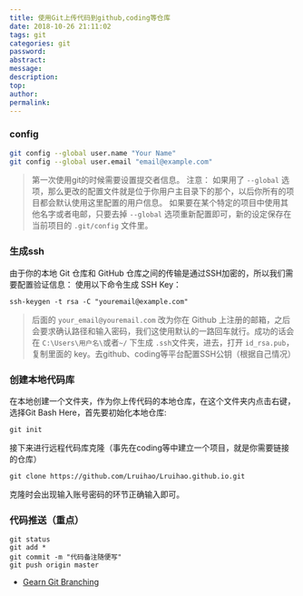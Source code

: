 ```yaml
---
title: 使用Git上传代码到github,coding等仓库
date: 2018-10-26 21:11:02
tags: git
categories: git
password:
abstract:
message:
description:
top:
author:
permalink:
---
```


### config
```bash
git config --global user.name "Your Name"
git config --global user.email "email@example.com"
```
> 第一次使用git的时候需要设置提交者信息。
注意：
如果用了 `--global` 选项，那么更改的配置文件就是位于你用户主目录下的那个，以后你所有的项目都会默认使用这里配置的用户信息。
如果要在某个特定的项目中使用其他名字或者电邮，只要去掉 `--global` 选项重新配置即可，新的设定保存在当前项目的 `.git/config` 文件里。

### 生成ssh
由于你的本地 Git 仓库和 GitHub 仓库之间的传输是通过SSH加密的，所以我们需要配置验证信息：
使用以下命令生成 SSH Key：
```
ssh-keygen -t rsa -C "youremail@example.com"
```
> 后面的 `your_email@youremail.com` 改为你在 Github 上注册的邮箱，之后会要求确认路径和输入密码，我们这使用默认的一路回车就行。成功的话会在 `C:\Users\用户名\`或者`~/` 下生成 `.ssh`文件夹，进去，打开 `id_rsa.pub`，复制里面的 key。去github、coding等平台配置SSH公钥（根据自己情况）

### 创建本地代码库

在本地创建一个文件夹，作为你上传代码的本地仓库，在这个文件夹内点击右键，选择Git Bash Here，首先要初始化本地仓库:
```
git init
```
接下来进行远程代码库克隆（事先在coding等中建立一个项目，就是你需要链接的仓库）
```
git clone https://github.com/Lruihao/Lruihao.github.io.git
```
克隆时会出现输入账号密码的环节正确输入即可。

### 代码推送（重点）

```
git status
git add *
git commit -m "代码备注随便写"
git push origin master
```

* [Gearn Git Branching](https://learngitbranching.js.org/)